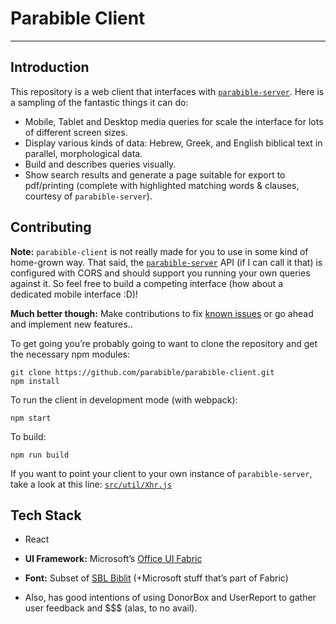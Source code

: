 # Parabible Client

---

## Introduction

This repository is a web client that interfaces with [`parabible-server`](https://github.com/parabible/parabible-server). Here is a sampling of the fantastic things it can do:

- Mobile, Tablet and Desktop media queries for scale the interface for lots of different screen sizes.
- Display various kinds of data: Hebrew, Greek, and English biblical text in parallel, morphological data.
- Build and describes queries visually.
- Show search results and generate a page suitable for export to pdf/printing (complete with highlighted matching words & clauses, courtesy of `parabible-server`).

## Contributing

**Note:** `parabible-client` is not really made for you to use in some kind of home-grown way. That said, the [`parabible-server`](https://github.com/parabible/parabible-server) API (if I can call it that) is configured with CORS and should support you running your own queries against it. So feel free to build a competing interface (how about a dedicated mobile interface :D)!

**Much better though:** Make contributions to fix [known issues](https://github.com/parabible/parabible-client/issues/) or go ahead and implement new features..

To get going you’re probably going to want to clone the repository and get the necessary npm modules:

```
git clone https://github.com/parabible/parabible-client.git
npm install
```

To run the client in development mode (with webpack):

```null
npm start
```

To build:

```
npm run build
```

If you want to point your client to your own instance of `parabible-server`, take a look at this line: [`src/util/Xhr.js`](https://github.com/parabible/parabible-client/blob/master/src/util/Xhr.js#L3)

## Tech Stack

- React

- **UI Framework:** Microsoft’s [Office UI Fabric](https://developer.microsoft.com/en-us/fabric#/components)

- **Font:** Subset of [SBL Biblit](https://www.sbl-site.org/educational/BiblicalFonts_SBLBibLit.aspx) (+Microsoft stuff that’s part of Fabric)

- Also, has good intentions of using DonorBox and UserReport to gather user feedback and $$$ (alas, to no avail).
